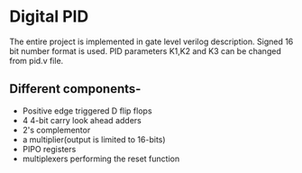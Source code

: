 # Digital PID
The entire project is implemented in gate level verilog description. Signed 16 bit number format is used. PID parameters K1,K2 and K3 can be changed from pid.v file.

## Different components-
-  Positive edge triggered D flip flops
-  4 4-bit carry look ahead adders 
-  2's complementor
-  a multiplier(output is limited to 16-bits)
-  PIPO registers
-  multiplexers performing the reset function
